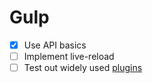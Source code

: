 Gulp
=================

- [x] Use API basics
- [ ] Implement live-reload
- [ ] Test out widely used [plugins](http://gratimax.net/search-gulp-plugins/)